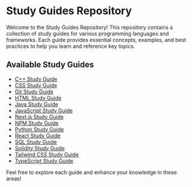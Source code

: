 # Study Guides Repository

Welcome to the Study Guides Repository! This repository contains a collection of study guides for various programming languages and frameworks. Each guide provides essential concepts, examples, and best practices to help you learn and reference key topics.

## Available Study Guides

- [C++ Study Guide](C++.md)
- [CSS Study Guide](CSS.md)
- [Git Study Guide](GIT.md)
- [HTML Study Guide](HTML.md)
- [Java Study Guide](JAVA.md)
- [JavaScript Study Guide](JAVASCRIPT.md)
- [Next.js Study Guide](NEXTJS.md)
- [NPM Study Guide](NPM.md)
- [Python Study Guide](PYTHON.md)
- [React Study Guide](REACT.md)
- [SQL Study Guide](SQL.md)
- [Solidity Study Guide](SOLIDITY.md)
- [Tailwind CSS Study Guide](TAILWIND.md)
- [TypeScript Study Guide](TS.md)

Feel free to explore each guide and enhance your knowledge in these areas!
